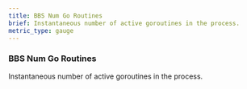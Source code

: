 ```yaml
---
title: BBS Num Go Routines
brief: Instantaneous number of active goroutines in the process.
metric_type: gauge
---
```


### BBS Num Go Routines

Instantaneous number of active goroutines in the process.